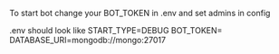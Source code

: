 



To start bot change your BOT_TOKEN in .env and set admins in config


.env should look like
START_TYPE=DEBUG
BOT_TOKEN=
DATABASE_URI=mongodb://mongo:27017
